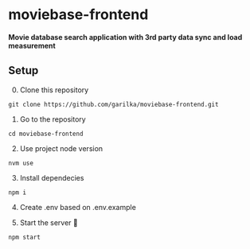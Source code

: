 # moviebase-frontend

#### Movie database search application with 3rd party data sync and load measurement

## Setup

0. Clone this repository

```
git clone https://github.com/garilka/moviebase-frontend.git
```

1. Go to the repository

```
cd moviebase-frontend
```

2. Use project node version

```
nvm use
```

3. Install dependecies

```
npm i
```

4. Create .env based on .env.example

5. Start the server 🚀

```
npm start
```
